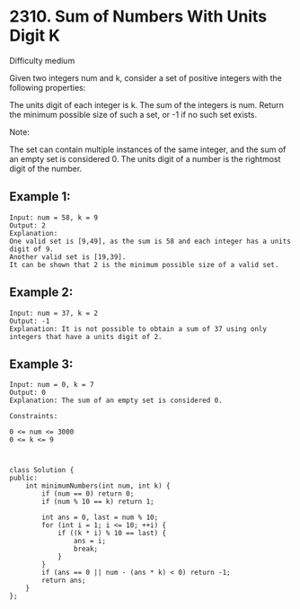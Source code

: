 # 2310. Sum of Numbers With Units Digit K
Difficulty medium

Given two integers num and k, consider a set of positive integers with the following properties:

The units digit of each integer is k.
The sum of the integers is num.
Return the minimum possible size of such a set, or -1 if no such set exists.

Note:

The set can contain multiple instances of the same integer, and the sum of an empty set is considered 0.
The units digit of a number is the rightmost digit of the number.
 

## Example 1:
```
Input: num = 58, k = 9
Output: 2
Explanation:
One valid set is [9,49], as the sum is 58 and each integer has a units digit of 9.
Another valid set is [19,39].
It can be shown that 2 is the minimum possible size of a valid set.
```


## Example 2:
```
Input: num = 37, k = 2
Output: -1
Explanation: It is not possible to obtain a sum of 37 using only integers that have a units digit of 2.
```


## Example 3:
```
Input: num = 0, k = 7
Output: 0
Explanation: The sum of an empty set is considered 0.
```


```
Constraints:

0 <= num <= 3000
0 <= k <= 9
```


#
```
class Solution {
public:
    int minimumNumbers(int num, int k) {
        if (num == 0) return 0;
        if (num % 10 == k) return 1;

        int ans = 0, last = num % 10;
        for (int i = 1; i <= 10; ++i) {
            if ((k * i) % 10 == last) {
                ans = i;
                break;
            }
        }
        if (ans == 0 || num - (ans * k) < 0) return -1;
        return ans;
    }
};
```